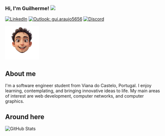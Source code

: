 <h3>Hi, I'm Guilherme! <img src="https://media1.giphy.com/media/v1.Y2lkPTc5MGI3NjExend6M2NqcG0yOGhkYzdsNWVreXAxa3o4dWc4MjVvZmh6ZWtmZTVobSZlcD12MV9pbnRlcm5hbF9naWZfYnlfaWQmY3Q9cw/66rL8PmB42HOn3tgZe/giphy.gif" width="28"></h3>

[![LinkedIn](https://img.shields.io/badge/LinkedIn-blue?logo=linkedin)](https://www.linkedin.com/in/guilherme-soares71/)
[![Outlook: gui.araujo5656](https://img.shields.io/badge/Outlook-0078D4?style=flat&logo=microsoft-outlook&logoColor=white)](mailto:gui.araujo5656@outlook.com)
[![Discord](https://img.shields.io/badge/Discord-7289DA?logo=discord&logoColor=white)](https://discordapp.com/users/tobiruy)

<img align="rigth" width="110px"  src="https://raw.githubusercontent.com/BOTyuri71/BOTyuri71/main/my_avatar.png" alt="Avatar"/>

## About me

I'm a software engineer student from Viana do Castelo, Portugal. I enjoy learning, contemplating, and bringing innovative ideas to life. My main areas of interest are web development, computer networks, and computer graphics.

## Around here

<img alt="GitHub Stats" src="https://github-readme-stats-sigma-five.vercel.app/api?username=BOTyuri71&show_icons=true&theme=react&include_all_commits=true&count_private=true" />
